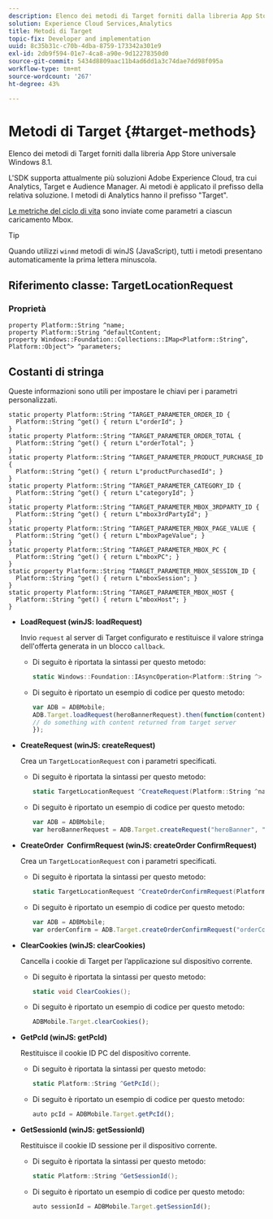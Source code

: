 ```yaml
---
description: Elenco dei metodi di Target forniti dalla libreria App Store universale Windows 8.1.
solution: Experience Cloud Services,Analytics
title: Metodi di Target
topic-fix: Developer and implementation
uuid: 8c35b31c-c70b-4dba-8759-173342a301e9
exl-id: 2db9f594-01e7-4ca8-a90e-9d12278350d0
source-git-commit: 5434d8809aac11b4ad6dd1a3c74dae7dd98f095a
workflow-type: tm+mt
source-wordcount: '267'
ht-degree: 43%

---
```


# Metodi di Target {#target-methods}

Elenco dei metodi di Target forniti dalla libreria App Store universale Windows 8.1.

L&#39;SDK supporta attualmente più soluzioni Adobe Experience Cloud, tra cui Analytics, Target e Audience Manager. Ai metodi è applicato il prefisso della relativa soluzione. I metodi di Analytics hanno il prefisso &quot;Target&quot;.

[Le metriche del ciclo di vita](/help/windows-appstore/metrics.md) sono inviate come parametri a ciascun caricamento Mbox.

>[!TIP]
>
>Quando utilizzi `winmd` metodi di winJS (JavaScript), tutti i metodi presentano automaticamente la prima lettera minuscola.

## Riferimento classe: TargetLocationRequest

### Proprietà

```
property Platform::String ^name; 
property Platform::String ^defaultContent; 
property Windows::Foundation::Collections::IMap<Platform::String^, Platform::Object^> ^parameters;
```

## Costanti di stringa

Queste informazioni sono utili per impostare le chiavi per i parametri personalizzati.

```
static property Platform::String ^TARGET_PARAMETER_ORDER_ID { 
  Platform::String ^get() { return L"orderId"; } 
} 
static property Platform::String ^TARGET_PARAMETER_ORDER_TOTAL { 
  Platform::String ^get() { return L"orderTotal"; } 
} 
static property Platform::String ^TARGET_PARAMETER_PRODUCT_PURCHASE_ID { 
  Platform::String ^get() { return L"productPurchasedId"; } 
} 
static property Platform::String ^TARGET_PARAMETER_CATEGORY_ID { 
  Platform::String ^get() { return L"categoryId"; } 
} 
static property Platform::String ^TARGET_PARAMETER_MBOX_3RDPARTY_ID { 
  Platform::String ^get() { return L"mbox3rdPartyId"; } 
} 
static property Platform::String ^TARGET_PARAMETER_MBOX_PAGE_VALUE { 
  Platform::String ^get() { return L"mboxPageValue"; } 
} 
static property Platform::String ^TARGET_PARAMETER_MBOX_PC { 
  Platform::String ^get() { return L"mboxPC"; } 
} 
static property Platform::String ^TARGET_PARAMETER_MBOX_SESSION_ID { 
  Platform::String ^get() { return L"mboxSession"; } 
} 
static property Platform::String ^TARGET_PARAMETER_MBOX_HOST { 
  Platform::String ^get() { return L"mboxHost"; } 
}
```

* **LoadRequest (winJS: loadRequest)**

   Invio `request` al server di Target configurato e restituisce il valore stringa dell&#39;offerta generata in un blocco `callback`.

   * Di seguito è riportata la sintassi per questo metodo:

      ```csharp
      static Windows::Foundation::IAsyncOperation<Platform::String ^> ^LoadRequest(TargetLocationRequest ^request);
      ```

   * Di seguito è riportato un esempio di codice per questo metodo:

      ```js
      var ADB = ADBMobile; 
      ADB.Target.loadRequest(heroBannerRequest).then(function(content) { 
      // do something with content returned from target server 
      });
      ```

* **CreateRequest (winJS: createRequest)**

   Crea un `TargetLocationRequest` con i parametri specificati.

   * Di seguito è riportata la sintassi per questo metodo:

      ```csharp
      static TargetLocationRequest ^CreateRequest(Platform::String ^name, Platform::String ^defaultContent, Windows::Foundation::Collections::IMap<Platform::String^, Platform::Object^> ^parameters); 
      ```

   * Di seguito è riportato un esempio di codice per questo metodo:

      ```js
      var ADB = ADBMobile; 
      var heroBannerRequest = ADB.Target.createRequest("heroBanner", "default.png", null); 
      ```

* **CreateOrder &#x200B; ConfirmRequest (winJS: createOrder &#x200B; ConfirmRequest)**

   Crea un `TargetLocationRequest` con i parametri specificati.

   * Di seguito è riportata la sintassi per questo metodo:

      ```csharp
      static TargetLocationRequest ^CreateOrderConfirmRequest(Platform::String ^name, Platform::String ^orderId, Platform::String ^orderTotal, Platform::String ^productPurchasedId, Windows::Foundation::Collections::IMap<Platform::String^, Platform::Object> ^parameters); 
      ```

   * Di seguito è riportato un esempio di codice per questo metodo:

      ```js
      var ADB = ADBMobile; 
      var orderConfirm = ADB.Target.createOrderConfirmRequest("orderConfirm", "order", "47.88", "3722", null); 
      ```

* **ClearCookies (winJS: clearCookies)**

   Cancella i cookie di Target per l’applicazione sul dispositivo corrente.

   * Di seguito è riportata la sintassi per questo metodo:

      ```csharp
      static void ClearCookies(); 
      ```

   * Di seguito è riportato un esempio di codice per questo metodo:

      ```js
      ADBMobile.Target.clearCookies();
      ```

* **GetPcId (winJS: getPcId)**

   Restituisce il cookie ID PC del dispositivo corrente.

   * Di seguito è riportata la sintassi per questo metodo:

      ```csharp
      static Platform::String ^GetPcId();
      ```

   * Di seguito è riportato un esempio di codice per questo metodo:

      ```js
      auto pcId = ADBMobile.Target.getPcId(); 
      ```

* **GetSessionId (winJS: getSessionId)**

   Restituisce il cookie ID sessione per il dispositivo corrente.

   * Di seguito è riportata la sintassi per questo metodo:

      ```csharp
      static Platform::String ^GetSessionId(); 
      ```

   * Di seguito è riportato un esempio di codice per questo metodo:

      ```js
      auto sessionId = ADBMobile.Target.getSessionId(); 
      ```
